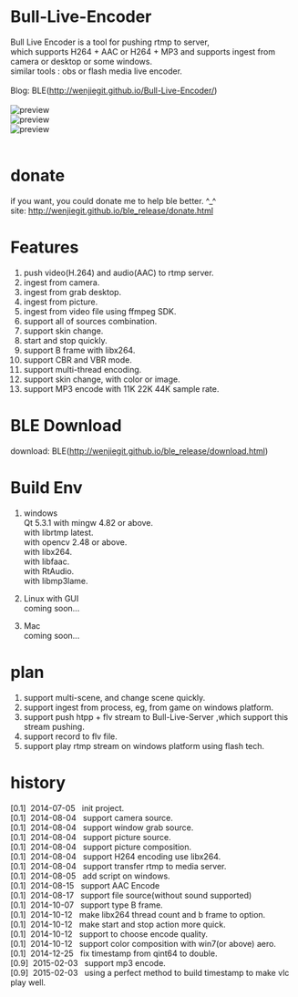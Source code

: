 Bull-Live-Encoder
=================
Bull Live Encoder is a tool for pushing rtmp to server,<br/>
which supports H264 + AAC or H264 + MP3 and supports ingest from camera or desktop or some windows.<br/>
similar tools : obs or flash media live encoder.<br/>
<br/>
Blog: BLE(http://wenjiegit.github.io/Bull-Live-Encoder/)<br/>
<br/>
![preview](https://github.com/wenjiegit/Bull-Live-Encoder/blob/master/trunk/images/ble_001.jpg)<br/>
![preview](https://github.com/wenjiegit/Bull-Live-Encoder/blob/master/trunk/images/ble_002.jpg)<br/>
![preview](https://github.com/wenjiegit/Bull-Live-Encoder/blob/master/trunk/images/ble_003.jpg)<br/>
<br/>

donate
=================
if you want, you could donate me to help ble better. ^_^<br/>
site: http://wenjiegit.github.io/ble_release/donate.html<br/>

Features
=================
1.  push video(H.264) and audio(AAC) to rtmp server.<br/>
2.  ingest from camera.<br/>
3.  ingest from grab desktop.<br/>
4.  ingest from picture.<br/>
5.  ingest from video file using ffmpeg SDK.<br/>
6.  support all of sources combination.<br/>
7.  support skin change.<br/>
8.  start and stop quickly.<br/>
9.  support B frame with libx264.<br/>
10. support CBR and VBR mode.
11. support multi-thread encoding.
12. support skin change, with color or image.
13. support MP3 encode with 11K 22K  44K sample rate.

BLE Download
=================
download: BLE(http://wenjiegit.github.io/ble_release/download.html)

Build Env
=================
1. windows<br/>
    Qt 5.3.1 with mingw 4.82 or above.<br/>
    with librtmp latest.<br/>
    with opencv 2.48 or above.<br/>
    with libx264.<br/>
    with libfaac.<br/>
    with RtAudio.<br/>
	with libmp3lame.

2. Linux with GUI<br/>
    coming soon...<br/>

3. Mac<br/>
    coming soon...<br/>

plan
=================
1.  support multi-scene, and change scene quickly.
2.  support ingest from process, eg, from game on windows platform.
3.  support push htpp + flv stream to Bull-Live-Server ,which support this stream pushing.
4.  support record to flv file.
5.	support play rtmp stream on windows platform using flash tech.

history
=================
[0.1]&nbsp;&nbsp;2014-07-05&nbsp;&nbsp;&nbsp;init project.<br/>
[0.1]&nbsp;&nbsp;2014-08-04&nbsp;&nbsp;&nbsp;support camera source.<br/>
[0.1]&nbsp;&nbsp;2014-08-04&nbsp;&nbsp;&nbsp;support window grab source.<br/>
[0.1]&nbsp;&nbsp;2014-08-04&nbsp;&nbsp;&nbsp;support picture source.<br/>
[0.1]&nbsp;&nbsp;2014-08-04&nbsp;&nbsp;&nbsp;support picture composition.<br/>
[0.1]&nbsp;&nbsp;2014-08-04&nbsp;&nbsp;&nbsp;support H264 encoding use libx264.<br/>
[0.1]&nbsp;&nbsp;2014-08-04&nbsp;&nbsp;&nbsp;support transfer rtmp to media server.<br/>
[0.1]&nbsp;&nbsp;2014-08-05&nbsp;&nbsp;&nbsp;add script on windows.<br/>
[0.1]&nbsp;&nbsp;2014-08-15&nbsp;&nbsp;&nbsp;support AAC Encode<br/>
[0.1]&nbsp;&nbsp;2014-08-17&nbsp;&nbsp;&nbsp;support file source(without sound supported)<br/>
[0.1]&nbsp;&nbsp;2014-10-07&nbsp;&nbsp;&nbsp;support type B frame.<br/>
[0.1]&nbsp;&nbsp;2014-10-12&nbsp;&nbsp;&nbsp;make libx264 thread count and b frame to option.<br/>
[0.1]&nbsp;&nbsp;2014-10-12&nbsp;&nbsp;&nbsp;make start and stop action more quick.<br/>
[0.1]&nbsp;&nbsp;2014-10-12&nbsp;&nbsp;&nbsp;support to choose encode quality.<br/>
[0.1]&nbsp;&nbsp;2014-10-12&nbsp;&nbsp;&nbsp;support color composition with win7(or above) aero.<br/>
[0.1]&nbsp;&nbsp;2014-12-25&nbsp;&nbsp;&nbsp;fix timestamp from qint64 to double.<br/>
[0.9]&nbsp;&nbsp;2015-02-03&nbsp;&nbsp;&nbsp;support mp3 encode.<br/>
[0.9]&nbsp;&nbsp;2015-02-03&nbsp;&nbsp;&nbsp;using a perfect method to build timestamp to make vlc play well.<br/>
